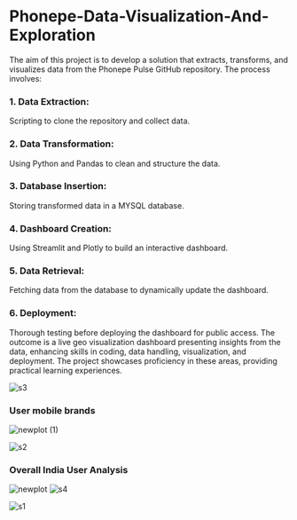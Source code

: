 # Phonepe-Data-Visualization-And-Exploration
The aim of this project is to develop a solution that extracts, transforms, and visualizes data from the Phonepe Pulse GitHub repository. The process involves:

### 1. Data Extraction:
Scripting to clone the repository and collect data.

### 2. Data Transformation:
Using Python and Pandas to clean and structure the data.

### 3. Database Insertion:
Storing transformed data in a MYSQL database.

### 4. Dashboard Creation:
Using Streamlit and Plotly to build an interactive dashboard.

### 5. Data Retrieval:
Fetching data from the database to dynamically update the dashboard.

### 6. Deployment:
Thorough testing before deploying the dashboard for public access. The outcome is a live geo visualization dashboard presenting insights from the data, enhancing skills in coding, data handling, visualization, and deployment. The project showcases proficiency in these areas, providing practical learning experiences.

![s3](https://github.com/Jerome-12/phonepe_pulse_data_visualization_and_exploration/assets/140602821/6b3cdd39-bd95-4408-b4d0-ce5175e83234)
### User mobile brands
![newplot (1)](https://github.com/Jerome-12/phonepe_pulse_data_visualization_and_exploration/assets/140602821/bab0aa1e-2847-4255-85d4-6f6564c0e95d)

![s2](https://github.com/Jerome-12/phonepe_pulse_data_visualization_and_exploration/assets/140602821/dfa0167a-bdae-45d1-af1b-38ddf3454ce2)

### Overall India User Analysis
![newplot](https://github.com/Jerome-12/phonepe_pulse_data_visualization_and_exploration/assets/140602821/d80a731d-518f-4134-8aa4-8ee1341ca2d2)
![s4](https://github.com/Jerome-12/phonepe_pulse_data_visualization_and_exploration/assets/140602821/287ba91f-ca86-4068-9d94-e0c5e8c95a56)

![s1](https://github.com/Jerome-12/phonepe_pulse_data_visualization_and_exploration/assets/140602821/8b13a3c8-11e7-47f5-b1be-848be26ff6ce)
